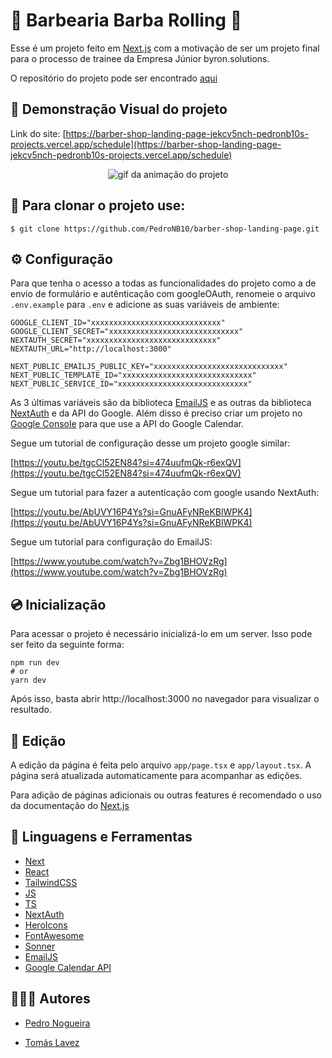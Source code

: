 # 💈 Barbearia Barba Rolling 💈

Esse é um projeto feito em [Next.js](https://nextjs.org) com a motivação de ser um projeto final para o processo de trainee da Empresa Júnior byron.solutions.

O repositório do projeto pode ser encontrado [aqui](https://github.com/PedroNB10/barber-shop-landing-page)

## 📱 Demonstração Visual do projeto

Link do site: [https://barber-shop-landing-page-jekcv5nch-pedronb10s-projects.vercel.app/schedule](https://barber-shop-landing-page-jekcv5nch-pedronb10s-projects.vercel.app/schedule)

<center>
  <img src="./readme-assets/responsividade.gif" alt="gif da animação do projeto">
</center>

## 💾 Para clonar o projeto use:

```
$ git clone https://github.com/PedroNB10/barber-shop-landing-page.git
```

## ⚙️ Configuração

Para que tenha o acesso a todas as funcionalidades do projeto como a de envio de formulário e autênticação com googleOAuth, renomeie o arquivo `.env.example` para `.env` e adicione as suas variáveis de ambiente:

```
GOOGLE_CLIENT_ID="xxxxxxxxxxxxxxxxxxxxxxxxxxxxx"
GOOGLE_CLIENT_SECRET="xxxxxxxxxxxxxxxxxxxxxxxxxxxxx"
NEXTAUTH_SECRET="xxxxxxxxxxxxxxxxxxxxxxxxxxxxx"
NEXTAUTH_URL="http://localhost:3000"

NEXT_PUBLIC_EMAILJS_PUBLIC_KEY="xxxxxxxxxxxxxxxxxxxxxxxxxxxxx"
NEXT_PUBLIC_TEMPLATE_ID="xxxxxxxxxxxxxxxxxxxxxxxxxxxxx"
NEXT_PUBLIC_SERVICE_ID="xxxxxxxxxxxxxxxxxxxxxxxxxxxxx"
```

As 3 últimas variáveis são da biblioteca [EmailJS](https://www.emailjs.com/) e as outras da biblioteca [NextAuth](https://next-auth.js.org/) e da API do Google. Além disso é preciso criar um projeto no [Google Console](https://console.cloud.google.com/) para que use a API do Google Calendar.

Segue um tutorial de configuração desse um projeto google similar:

[https://youtu.be/tgcCl52EN84?si=474uufmQk-r6exQV](https://youtu.be/tgcCl52EN84?si=474uufmQk-r6exQV)

Segue um tutorial para fazer a autenticação com google usando NextAuth:

[https://youtu.be/AbUVY16P4Ys?si=GnuAFyNReKBlWPK4](https://youtu.be/AbUVY16P4Ys?si=GnuAFyNReKBlWPK4)

Segue um tutorial para configuração do EmailJS:

[https://www.youtube.com/watch?v=Zbg1BHOVzRg](https://www.youtube.com/watch?v=Zbg1BHOVzRg)

## 💿 Inicialização

Para acessar o projeto é necessário inicializá-lo em um server. Isso pode ser feito da seguinte forma:

```
npm run dev
# or
yarn dev
```

Após isso, basta abrir http://localhost:3000 no navegador para visualizar o resultado.

## 📝 Edição

A edição da página é feita pelo arquivo `app/page.tsx` e `app/layout.tsx`. A página será atualizada automaticamente para acompanhar as edições.

Para adição de páginas adicionais ou outras features é recomendado o uso da documentação do [Next.js](https://nextjs.org/docs)

## 🔧 Linguagens e Ferramentas

- [Next](https://nextjs.org/)
- [React](https://react.dev/)
- [TailwindCSS](https://tailwindcss.com/)
- [JS](https://developer.mozilla.org/pt-BR/docs/Web/JavaScript)
- [TS](https://www.typescriptlang.org/)
- [NextAuth](https://next-auth.js.org/)
- [HeroIcons](https://heroicons.com/)
- [FontAwesome](https://fontawesome.com/)
- [Sonner](https://sonner.emilkowal.ski/)
- [EmailJS](https://www.emailjs.com/)
- [Google Calendar API](https://developers.google.com/calendar/api/guides/overview?hl=pt-br)

## 👨🏻‍💻 Autores

- [Pedro Nogueira](https://github.com/PedroNB10)

- [Tomás Lavez](https://github.com/tomlavez)
